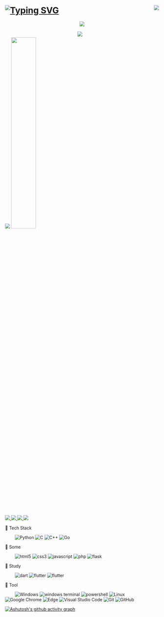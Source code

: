 <!-- 动态打字效果 -->
<h1>
    <a align="left" href="https://jianjun.kim/">
        <img src="https://readme-typing-svg.herokuapp.com?font=VT323&size=40&duration=3000&pause=1000&center=true&vCenter=true&width=510&height=65&separator=%3D&lines=cout+%3C%3C+%22Hello+World!%22+%3C%3C+endl;%3Dprint(%22Hello+World!%22)%3Dfmt.Println(%22Hello+World!%22)" alt="Typing SVG" />
    </a>
    <a align="right">
        <img align="right" src="https://count.getloli.com/get/@EVA-JianJun?theme=rule34">
    </a>
</h1>

<div align="center" ><img order-radius="100px" src="https://cdn.jsdelivr.net/gh/EVA-JianJun/EVA-JianJun/photos/images/[12746]うたた寝-38578032.png"/></div>
<br>

<!-- 个人资料徽标 -->
<div align="center">
  <a href="https://jianjun.kim/"><img src="https://img.shields.io/badge/website-Blog-critical"></a>&emsp;
</div>

<!--使用的语言-搬砖动画-->
<div align="left">
<img src=https://github-readme-stats.vercel.app/api/top-langs/?username=EVA-JianJun&theme=radical&show_icons=true>
<img src="https://cdn.jsdelivr.net/gh/EVA-JianJun/EVA-JianJun/photos/images/hacker_a.gif" width="40%">
</div>

<!-- 比较好的开源项目卡片 -->
<div align="left">
<a href="https://github.com/EVA-JianJun/ChatRoom-V3">
  <img src="https://github-readme-stats.vercel.app/api/pin/?username=EVA-JianJun&repo=ChatRoom-V3&theme=dark&bg_color=0d1117&hide_border=true" />
</a>
<a href="https://github.com/EVA-JianJun/AutoCython">
  <img src="https://github-readme-stats.vercel.app/api/pin/?username=EVA-JianJun&repo=AutoCython&theme=dark&bg_color=0d1117&hide_border=true" />
</a>
<a href="https://github.com/EVA-JianJun/cprint">
  <img src="https://github-readme-stats.vercel.app/api/pin/?username=EVA-JianJun&repo=cprint&theme=dark&bg_color=0d1117&hide_border=true" />
</a>
<a href="https://github.com/EVA-JianJun/Mconfig">
  <img src="https://github-readme-stats.vercel.app/api/pin/?username=EVA-JianJun&repo=Mconfig&theme=dark&bg_color=0d1117&hide_border=true" />
</a>
</div>

🐍 Tech Stack

&emsp;&emsp;
![Python](https://img.shields.io/badge/Python-14354C?style=flat-square&logo=python&logoColor=white)
![C](https://img.shields.io/badge/c-%2300599C.svg?style=flat-square&logo=c&logoColor=white)
![C++](https://img.shields.io/badge/C++-00599C?style=flat-square&logo=c%2B%2B&logoColor=white)
![Go](https://img.shields.io/badge/Go-00ADD8?style=flat-square&logo=go&logoColor=white)

🐸 Some

&emsp;&emsp;
![html5](https://img.shields.io/badge/HTML5-E34F26?style=flat-square&logo=html5&logoColor=white)
![css3](https://img.shields.io/badge/CSS3-1572B6?style=flat-square&logo=css3&logoColor=white)
![javascript](https://img.shields.io/badge/JavaScript-F7DF1E?style=flat-square&logo=javascript&logoColor=black)
![php](https://img.shields.io/badge/PHP-777BB4?style=flat-square&logo=php&logoColor=white)
![flask](https://img.shields.io/badge/Flask-000000?style=flat-square&logo=flask&logoColor=white)

🌸 Study

&emsp;&emsp;
![dart](https://img.shields.io/badge/Dart-0175C2?style=flat-square&logo=dart&logoColor=white)
![flutter](https://img.shields.io/badge/Flutter-02569B?style=flat-square&logo=flutter&logoColor=white)
![flutter](https://img.shields.io/badge/Rust-000000?style=flat-square&logo=rust&logoColor=white)


🧰 Tool

&emsp;&emsp;
![Windows](https://img.shields.io/badge/Windows-0078D6?style=flat-square&logo=windows&logoColor=white)
![windows terminal](https://img.shields.io/badge/windows%20terminal-4D4D4D?style=flat-square&logo=windows%20terminal&logoColor=white)
![powershell](https://img.shields.io/badge/powershell-5391FE?style=flat-square&logo=powershell&logoColor=white)
![Linux](https://img.shields.io/badge/Linux-FCC624?style=flat-square&logo=linux&logoColor=black)
![Google Chrome](https://img.shields.io/badge/Chrome-4285F4?style=flat-square&logo=GoogleChrome&logoColor=white)
![Edge](https://img.shields.io/badge/Edge-0078D7?style=flat-square&logo=Microsoft-edge&logoColor=white)
![Visual Studio Code](https://img.shields.io/badge/-Visual%20Studio%20Code-007ACC?style=flat-square&logo=Visual%20Studio%20Code&logoColor=fff)
![Git](https://img.shields.io/badge/-Git-FCC624?style=flat-square&logo=git)
![GitHub](https://img.shields.io/badge/-GitHub-pink?style=flat-square&logo=github)

[![Ashutosh's github activity graph](https://github-readme-activity-graph.vercel.app/graph?username=EVA-JianJun&theme=rogue)](https://github.com/EVA-JianJun)
